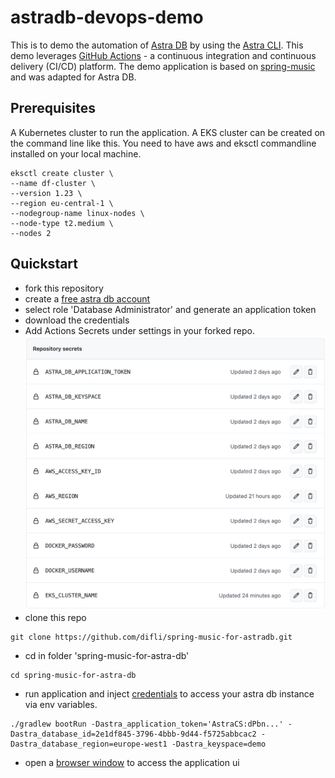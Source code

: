 # astradb-devops-demo

This is to demo the automation of [Astra DB](https://astra.datastax.com) by using the [Astra CLI](https://github.com/datastax/astra-cli). This demo leverages [GitHub Actions](https://docs.github.com/en/actions) - a continuous integration and continuous delivery (CI/CD) platform. The demo application is based on [spring-music](https://github.com/cloudfoundry-samples/spring-music) and was adapted for Astra DB.

## Prerequisites
A Kubernetes cluster to run the application. A EKS cluster can be created on the command line like this. You need to have aws and eksctl commandline installed on your local machine.

```
eksctl create cluster \
--name df-cluster \
--version 1.23 \
--region eu-central-1 \
--nodegroup-name linux-nodes \
--node-type t2.medium \
--nodes 2
```
## Quickstart
- fork this repository
- create a [free astra db account](https://astra.datastax.com)
- select role 'Database Administrator' and generate an application token  
- download the credentials  
- Add Actions Secrets under settings in your forked repo. 
![alt text](doc/secrets.png)
- clone this repo
```
git clone https://github.com/difli/spring-music-for-astradb.git
```
- cd in folder 'spring-music-for-astra-db'
```
cd spring-music-for-astra-db
```
- run application and inject [credentials](https://github.com/difli/spring-music-for-astradb/blob/main/src/main/resources/application.yml#L16-L19) to access your astra db instance via env variables.
```
./gradlew bootRun -Dastra_application_token='AstraCS:dPbn...' -Dastra_database_id=2e1df845-3796-4bbb-9d44-f5725abbcac2 -Dastra_database_region=europe-west1 -Dastra_keyspace=demo
```
- open a [browser window](http://localhost:8080) to access the application ui
